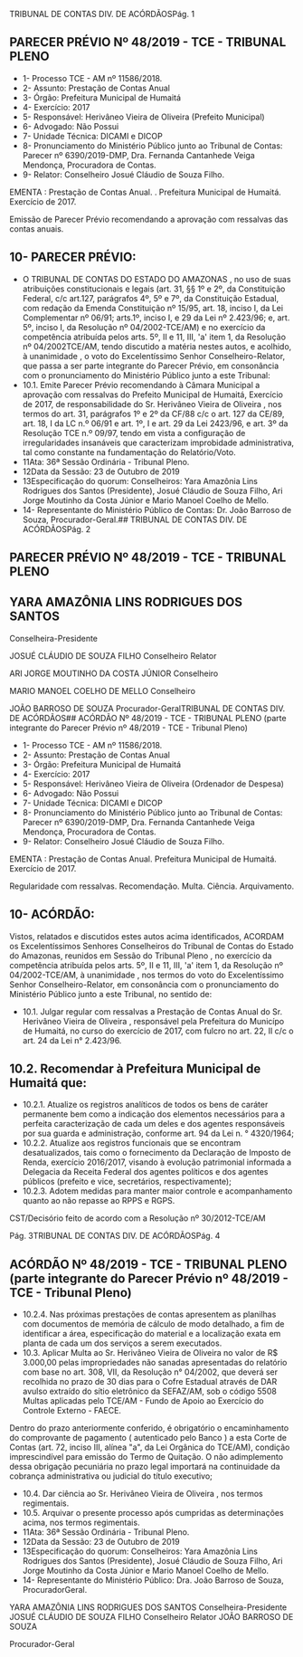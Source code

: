 TRIBUNAL DE CONTAS DIV. DE ACÓRDÃOSPág. 1

## PARECER PRÉVIO Nº 48/2019 - TCE - TRIBUNAL PLENO

- 1- Processo TCE - AM nº 11586/2018.
- 2- Assunto: Prestação de Contas Anual
- 3- Órgão: Prefeitura Municipal de Humaitá
- 4- Exercício: 2017
- 5- Responsável: Herivâneo Vieira de Oliveira (Prefeito Municipal)
- 6- Advogado: Não Possui
- 7- Unidade Técnica: DICAMI e DICOP
- 8- Pronunciamento  do  Ministério  Público  junto  ao  Tribunal  de  Contas: Parecer  nº 6390/2019-DMP,  Dra. Fernanda Cantanhede Veiga Mendonça, Procuradora de Contas.
- 9- Relator: Conselheiro Josué Cláudio de Souza Filho.

EMENTA :  Prestação  de  Contas  Anual.  .  Prefeitura Municipal de Humaitá.  Exercício de 2017.

Emissão de Parecer Prévio recomendando a aprovação com ressalvas das contas anuais.

## 10-  PARECER PRÉVIO:

- O  TRIBUNAL  DE  CONTAS  DO  ESTADO  DO  AMAZONAS ,  no  uso  de  suas atribuições constitucionais e legais (art. 31, §§ 1º e 2º, da Constituição Federal, c/c art.127, parágrafos 4º, 5º e 7º, da Constituição Estadual, com redação da Emenda Constituição nº 15/95,  art.  18,  inciso  I,  da  Lei  Complementar  nº  06/91;  arts.1º,  inciso  I,  e  29  da  Lei  nº 2.423/96;  e,  art.  5º,  inciso  I,  da  Resolução  nº  04/2002-TCE/AM)  e  no  exercício  da competência  atribuída  pelos  arts.  5º,  II  e  11,  III,  'a'  item  1,  da  Resolução  nº  04/2002TCE/AM, tendo discutido a matéria nestes autos, e acolhido, à unanimidade ,  o  voto  do Excelentíssimo Senhor Conselheiro-Relator, que passa a ser parte integrante do Parecer Prévio, em consonância com o pronunciamento do Ministério Público junto a este Tribunal:
- 10.1. Emite Parecer Prévio recomendando  à  Câmara  Municipal a aprovação com ressalvas do Prefeito Municipal de Humaitá, Exercício de 2017, de responsabilidade do Sr. Herivâneo Vieira de Oliveira , nos termos do art. 31, parágrafos 1º e 2º da CF/88 c/c o art. 127 da CE/89, art. 18, I da LC n.º 06/91 e art. 1º, I e art. 29 da Lei 2423/96, e art. 3º da Resolução TCE  n.º 09/97, tendo em vista a configuração de irregularidades insanáveis que caracterizam improbidade administrativa, tal como constante na fundamentação do Relatório/Voto.
- 11Ata: 36ª Sessão Ordinária - Tribunal Pleno.
- 12Data da Sessão: 23 de Outubro de 2019
- 13Especificação  do  quorum: Conselheiros: Yara  Amazônia  Lins  Rodrigues  dos Santos (Presidente), Josué Cláudio de Souza Filho, Ari Jorge Moutinho da Costa Júnior e Mario Manoel Coelho de Mello.
- 14-  Representante  do  Ministério  Público  de  Contas: Dr. João  Barroso  de  Souza, Procurador-Geral.## TRIBUNAL DE CONTAS DIV. DE ACÓRDÃOSPág. 2

## PARECER PRÉVIO Nº 48/2019 - TCE - TRIBUNAL PLENO

## YARA AMAZÔNIA LINS RODRIGUES DOS SANTOS

Conselheira-Presidente

JOSUÉ CLÁUDIO DE SOUZA FILHO Conselheiro Relator

ARI JORGE MOUTINHO DA COSTA JÚNIOR Conselheiro

MARIO MANOEL COELHO DE MELLO Conselheiro

JOÃO BARROSO DE SOUZA Procurador-GeralTRIBUNAL DE CONTAS DIV. DE ACÓRDÃOS## ACÓRDÃO Nº 48/2019 - TCE - TRIBUNAL PLENO (parte integrante do Parecer Prévio nº 48/2019 - TCE - Tribunal Pleno)

- 1- Processo TCE - AM nº 11586/2018.
- 2- Assunto: Prestação de Contas Anual
- 3- Órgão: Prefeitura Municipal de Humaitá
- 4- Exercício: 2017
- 5- Responsável: Herivâneo Vieira de Oliveira (Ordenador de Despesa)
- 6- Advogado: Não Possui
- 7- Unidade Técnica: DICAMI e DICOP
- 8- Pronunciamento  do  Ministério  Público  junto  ao  Tribunal  de  Contas: Parecer  nº 6390/2019-DMP, Dra. Fernanda Cantanhede Veiga Mendonça, Procuradora de Contas.
- 9- Relator: Conselheiro Josué Cláudio de Souza Filho.

EMENTA : Prestação  de  Contas  Anual.  Prefeitura Municipal de Humaitá. Exercício de 2017.

Regularidade com ressalvas. Recomendação. Multa. Ciência. Arquivamento.

## 10-  ACÓRDÃO:

Vistos, relatados e discutidos estes autos acima identificados, ACORDAM os Excelentíssimos Senhores Conselheiros do Tribunal de Contas do Estado do Amazonas, reunidos em Sessão do Tribunal Pleno , no exercício da competência atribuída pelos arts. 5º, II e 11, III, 'a' item 1, da Resolução nº 04/2002-TCE/AM, à unanimidade , nos termos do voto do Excelentíssimo Senhor  Conselheiro-Relator, em  consonância com  o pronunciamento do Ministério Público junto a este Tribunal, no sentido de:

- 10.1. Julgar  regular  com  ressalvas a  Prestação  de  Contas  Anual  do Sr. Herivâneo Vieira de Oliveira , responsável pela Prefeitura do Municípo de Humaitá, no curso do exercício de 2017, com fulcro no art. 22, II c/c o art. 24 da Lei n° 2.423/96.

## 10.2. Recomendar à Prefeitura Municipal de Humaitá que:

- 10.2.1. Atualize  os  registros  analíticos  de  todos  os  bens  de  caráter permanente  bem  como  a  indicação  dos  elementos  necessários para a perfeita caracterização de cada um deles e dos agentes responsáveis por sua guarda e administração, conforme art. 94 da Lei n. ° 4320/1964;
- 10.2.2. Atualize aos registros funcionais que se encontram desatualizados,  tais  como  o  fornecimento  da  Declaração  de Imposto  de  Renda,  exercício  2016/2017,  visando  à  evolução patrimonial informada a Delegacia da Receita Federal dos agentes políticos  e  dos  agentes  públicos  (prefeito  e  vice,  secretários, respectivamente);
- 10.2.3. Adotem medidas para manter maior controle e acompanhamento quanto ao não repasse ao RPPS e RGPS.

CST/Decisório feito de acordo com a Resolução nº 30/2012-TCE/AM

Pág. 3TRIBUNAL DE CONTAS DIV. DE ACÓRDÃOSPág. 4

## ACÓRDÃO Nº 48/2019 - TCE - TRIBUNAL PLENO (parte integrante do Parecer Prévio nº 48/2019 - TCE - Tribunal Pleno)

- 10.2.4. Nas próximas prestações de contas apresentem as planilhas com documentos de memória de cálculo de modo detalhado, a fim de identificar a área, especificação do material e a localização exata em planta de cada um dos serviços a serem executados.
- 10.3. Aplicar  Multa ao Sr.  Herivâneo  Vieira  de  Oliveira no  valor  de R$ 3.000,00 pelas  impropriedades  não  sanadas  apresentadas  do  relatório com  base  no  art.  308,  VII,  da  Resolução  n°  04/2002,  que  deverá  ser recolhida  no  prazo  de  30  dias  para  o  Cofre  Estadual  através  de  DAR avulso  extraído  do  sítio  eletrônico  da  SEFAZ/AM,  sob  o  código  5508  Multas aplicadas pelo TCE/AM - Fundo de Apoio ao Exercício do Controle Externo - FAECE.

Dentro do prazo anteriormente conferido, é obrigatório o encaminhamento do comprovante de pagamento ( autenticado pelo Banco ) a esta Corte de Contas  (art.  72,  inciso  III,  alínea  "a",  da  Lei  Orgânica  do  TCE/AM), condição  imprescindível  para  emissão  do  Termo  de  Quitação.  O  não adimplemento dessa obrigação  pecuniária  no  prazo  legal  importará  na continuidade da cobrança administrativa ou judicial do título executivo;

- 10.4. Dar ciência ao Sr. Herivâneo Vieira de Oliveira , nos termos regimentais.
- 10.5. Arquivar o presente processo após cumpridas as determinações acima, nos termos regimentais.
- 11Ata: 36ª Sessão Ordinária - Tribunal Pleno.
- 12Data da Sessão: 23 de Outubro de 2019
- 13Especificação  do  quorum: Conselheiros: Yara  Amazônia  Lins  Rodrigues  dos Santos (Presidente), Josué Cláudio de Souza Filho, Ari Jorge Moutinho da Costa Júnior e Mario Manoel Coelho de Mello.
- 14-  Representante do Ministério Público: Dra. João Barroso de Souza, ProcuradorGeral.

YARA AMAZÔNIA LINS RODRIGUES DOS SANTOS Conselheira-Presidente JOSUÉ CLÁUDIO DE SOUZA FILHO Conselheiro Relator JOÃO BARROSO DE SOUZA

Procurador-Geral